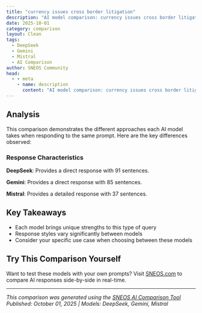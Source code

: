 ```yaml
---
title: "currency issues cross border litigation"
description: "AI model comparison: currency issues cross border litigation..."
date: 2025-10-01
category: comparison
layout: Clean
tags:
  - DeepSeek
  - Gemini
  - Mistral
  - AI Comparison
author: SNEOS Community
head:
  - - meta
    - name: description
      content: "AI model comparison: currency issues cross border litigation..."
---
```


<ChatComparison
  title="currency issues cross border litigation"
  prompt="currency issues cross border litigation"
  :responses='{"DeepSeek": "Of course. This is a complex and high-stakes area of law. Currency issues are not just a side effect of cross-border litigation; they are often a central strategic battleground that can determine the ultimate value of a judgment.\n\nHere\u2019s a breakdown of the key currency issues in cross-border litigation, from the initial filing to the final collection.\n\n### 1. The Core Problem: Currency Risk and Fluctuation\n\nThe fundamental issue is that exchange rates are volatile. A case that is filed, litigated, and enforced over several years can see the value of a potential award swing dramatically due to economic and political factors unrelated to the merits of the case.\n\n**Example:**\n* A US company sues a European company for \u20AC10,000,000 in 2020 when the EUR/USD rate is 1.10. The expected value is **$11,000,000**.\n* After a 3-year trial, judgment is awarded in 2023. The rate is now 1.05. The judgment is now worth **$10,500,000**\u2014a loss of $500,000 for the plaintiff, despite winning the case.\n* Conversely, if the rate had moved to 1.15, the judgment would be worth **$11,500,000**.\n\n---\n\n### 2. Key Stages Where Currency Issues Arise\n\n#### A. The Pleading Stage: Which Currency to Claim?\n\nThis is the first and one of the most critical strategic decisions.\n\n* **The \u0022Judgment Currency\u0022 Rule:** Many common law jurisdictions (like England and Canada) follow the principle that a court can award judgment in any currency that most fully expresses the plaintiff\u0027s loss. This provides flexibility.\n* **The \u0022Forum Currency\u0022 Rule:** Historically, US courts adhered to the \u0022Forum Currency Rule\u0022 (from the **\u0060Hicks v. Guinness\u0060** precedent), which required converting a foreign currency claim into US dollars at the exchange rate on the *date of the breach*. This was often unfair.\n* **The Modern US Approach (Federal):** The US Supreme Court, in **\u0060FX Network v. OEC (Z\u00FCrich)\u0060** (2016), rejected the rigid *Hicks* rule. Federal courts now generally use the exchange rate on the **date of judgment**. This reduces, but does not eliminate, currency risk during the litigation.\n* **Strategic Choice:** The plaintiff\u0027s lawyer must decide whether to plead the claim in:\n * **The Plaintiff\u0027s Local Currency:** To ensure a predictable recovery.\n * **The Defendant\u0027s Currency:** If the defendant\u0027s assets are primarily in that currency, it simplifies enforcement.\n * **The Currency of the Contract/Transaction:** Often the most logical and just choice, as it reflects the economic reality of the deal.\n\n#### B. The Pre-Judgment Phase: Securing Assets and Provisional Measures\n\n* **Freezing Orders (Mareva Injunctions):** When seeking to freeze a defendant\u0027s assets worldwide, you must identify assets in specific currencies. A freezing order in US dollars may not effectively cover assets held in Japanese Yen if the exchange rate moves.\n* **Security for Costs:** If a defendant seeks security for its potential legal costs from a foreign plaintiff, the court will order a sum in its local currency. The plaintiff must then bear the currency risk of that amount until the case concludes.\n\n#### C. The Judgment Stage: The Conversion Date\n\nAs mentioned, the choice of conversion date is paramount. The main options are:\n\n1. **Date of Breach:** (Largely obsolete, especially in the US) Often the most unfair, as it ignores years of inflation and currency fluctuation.\n2. **Date of Filing:** A compromise position.\n3. **Date of Judgment:** The most common modern approach (e.g., US federal courts, many other jurisdictions). It fixes the value at the conclusion of the legal process.\n4. **Date of Payment:** Theoretically the most accurate, as it reflects the actual value when the money changes hands, but it creates uncertainty for both parties until the very end.\n\n#### D. The Enforcement Stage: The Real World Problem\n\nA judgment is just paper until it is paid. This is where currency issues become most acute.\n\n* **Enforcing in a Different Currency:** If you have a judgment in US dollars but are enforcing against assets in Brazil (in Brazilian Reais), you must convert the judgment amount at the rate on the **date of enforcement**. This can lead to a significant shortfall or windfall.\n* **Recognition of Foreign Judgments:** When you take a judgment from one country to another for enforcement, the recognizing court will often convert the foreign judgment into the local currency. The choice of conversion date for this process is a separate, and sometimes conflicting, legal issue.\n\n---\n\n### 3. Mitigation Strategies for Lawyers and Clients\n\nProactive lawyering is essential to manage these risks.\n\n1. **Contractual Drafting (The Best Defense):**\n * **Include an Exclusive Currency Clause:** Specify the currency for all payments, claims, and judgments arising from the contract. e.g., *\u0022Any and all obligations, judgments, and awards hereunder shall be paid exclusively in Euros.\u0022*\n * **Include a Conversion Date Clause:** Explicitly state the exchange rate date to be used for any conversion (e.g., the date of payment, or a specific benchmark rate).\n * **Governing Law and Jurisdiction Clauses:** Choose a law and forum that have favorable and predictable rules on judgment currency.\n\n2. **Strategic Litigation Choices:**\n * **Forum Shopping:** Choose to sue in a jurisdiction whose currency rules are favorable to your client\u0027s situation.\n * **Plead Damages Carefully:** Frame the claim for relief in the most advantageous currency from the outset.\n\n3. **Financial Hedging:**\n * Corporations can use financial instruments (like forward contracts or options) to \u0022lock in\u0022 an exchange rate for a future date, effectively hedging the currency risk of a potential judgment. This is a financial decision, not a legal one, but legal counsel must advise the client of the risk so the finance team can act.\n\n4. **Post-Judgment Strategy:**\n * Enforce quickly to minimize post-judgment currency fluctuation.\n * Identify and target defendant assets that are held in the judgment currency to avoid a second conversion.\n\n### Summary of Key Legal Principles by Jurisdiction\n\n| Jurisdiction | General Rule for Judgment Currency | Key Case / Authority |\n| :--- | :--- | :--- |\n| **United States (Federal)** | Date of Judgment (for claims arising under federal law). State laws may vary. | **\u0060FX Network v. OEC (Z\u00FCrich)\u0060**, 579 U.S. ___ (2016) |\n| **United Kingdom** | Any currency that most fully expresses the claimant\u0027s loss. | **\u0060Miliangos v. George Frank (Textiles) Ltd\u0060** [1976] AC 443 |\n| **Canada** | Flexible approach; judgment can be awarded in the currency that best reflects the loss. | **\u0060Nova Scotia v. G \u0026 T** [1997] 1 SCR 458 |\n| **European Union (Brussels Regime)** | The court has discretion to award judgment in a foreign currency. Recognition and enforcement in another member state may involve conversion. | Brussels I Regulation (Recast) |\n\n**Conclusion:**\n\nCurrency issues in cross-border litigation are a critical, multi-stage problem that requires integrated strategic planning between legal counsel and financial advisors. Failure to address them from the initial contract drafting through to enforcement can result in a pyrrhic victory\u2014winning the case but losing on the ultimate financial recovery. Always seek specialized legal advice from counsel experienced in international commercial disputes.", "Gemini": "Currency issues can significantly complicate cross-border litigation. Here\u0027s a breakdown of the key problems and considerations:\n\n**1. Currency Conversion:**\n\n* **The Basic Problem:** When parties from different countries engage in litigation, they often have debts or judgments expressed in different currencies. The court needs to determine the equivalent amount in a single currency, usually the currency of the jurisdiction where the case is being heard.\n* **Date of Conversion (\u0022Breach Date,\u0022 \u0022Judgment Date,\u0022 or \u0022Payment Date\u0022):** The critical question is *when* to convert the currency. Different jurisdictions use different dates, and the choice can significantly impact the final amount due to exchange rate fluctuations. Common choices are:\n * **Breach Date (Cause of Action Date):** The date when the breach of contract or tort occurred. This is often favored in common law countries and can be seen as restoring the injured party to their original position. It\u0027s also the date on which the debt was incurred.\n * **Judgment Date:** The date the court issues its judgment. This provides certainty at the time of judgment.\n * **Payment Date:** The date when the judgment is actually paid. This aims to compensate the plaintiff for any losses due to currency fluctuations between the judgment and payment.\n * **Date of Demand:** The date the plaintiff demanded payment.\n* **Source of Exchange Rate:** Which bank, financial institution, or published rate to use for the conversion? Courts usually rely on reputable sources like the central bank of the relevant country or well-known financial news providers.\n* **Choice of Law:** The applicable law (contractual or otherwise) can specify the currency of payment and the date of conversion. Contractual provisions are usually enforced. Absent a contractual clause, the choice of law rules of the forum will dictate which law governs.\n\n**2. Fluctuating Exchange Rates \u0026 Hedging:**\n\n* **Volatility:** Exchange rates can fluctuate significantly, especially during periods of economic uncertainty or global events. This volatility can make it difficult to predict the ultimate cost of litigation or the amount to be recovered.\n* **Hedging:** Parties may use financial instruments like forward contracts or currency options to hedge against currency risk. The costs and benefits of hedging need to be considered when assessing potential damages.\n* **Devaluation/Revaluation:** A sudden devaluation or revaluation of a currency can drastically alter the value of a claim or judgment.\n\n**3. Foreign Currency Judgments:**\n\n* **Enforcement:** Whether a court will enforce a judgment expressed in a foreign currency depends on the jurisdiction.\n * **Common Law Approach (Historical):** Historically, some common law jurisdictions (e.g., the U.S., UK) insisted on converting the judgment to the local currency. However, the trend is now toward allowing judgments in foreign currencies.\n * **Modern Trend:** Many jurisdictions now allow courts to render judgments directly in a foreign currency. This is particularly true in commercial disputes.\n* **Recognition:** Even if a court *can* render a judgment in a foreign currency, enforcing that judgment in another jurisdiction requires recognizing the foreign judgment. The rules for recognition vary widely.\n\n**4. Legal Tender \u0026 Payment:**\n\n* **Legal Tender:** Even if a judgment is expressed in a particular currency, the defendant might legally be required to pay in the legal tender of the jurisdiction where enforcement is sought. This can necessitate a further currency conversion at the time of payment.\n* **Restrictions on Currency Transfers:** Some countries have strict regulations on the transfer of currency across borders. These regulations can affect the ability to collect a judgment or make payments.\n* **Sanctions:** International sanctions can restrict the flow of funds to or from certain countries or individuals, further complicating cross-border payments.\n\n**5. Sovereign Immunity:**\n\n* If one of the parties is a foreign government, sovereign immunity may be invoked to protect the government\u0027s assets from seizure to satisfy a judgment. There are exceptions to sovereign immunity, often related to commercial activities.\n\n**6. Forum Selection \u0026 Choice of Law:**\n\n* **Strategic Considerations:** The choice of forum and the applicable law can significantly impact the currency issues in the case. Parties often negotiate these clauses in contracts to minimize uncertainty.\n* **\u0022Currency of the Contract\u0022:** Courts often consider the \u0022currency of the contract\u0022 (the currency in which the parties contemplated the underlying transaction) when resolving currency disputes.\n\n**7. Drafting Considerations for Contracts:**\n\n* **Currency of Payment Clause:** Specifies the currency in which payments must be made.\n* **Exchange Rate Fluctuation Clause:** Addresses how exchange rate fluctuations will be handled (e.g., by adjusting the amount due, using a specific conversion mechanism, or setting a floor or ceiling on exchange rates).\n* **Choice of Law Clause:** Specifies the governing law for the contract.\n* **Forum Selection Clause:** Specifies the jurisdiction where disputes will be resolved.\n* **Gold Clause:** While less common, some contracts link payment to the price of gold to protect against currency devaluation.\n\n**Practical Implications for Litigators:**\n\n* **Expert Testimony:** Currency experts are often needed to provide evidence on exchange rates, currency regulations, hedging strategies, and the impact of currency fluctuations.\n* **Pleadings:** Clearly specify the currency of the claim and the basis for any currency conversion.\n* **Discovery:** Obtain information about the parties\u0027 currency practices, hedging strategies, and any relevant currency regulations.\n* **Judgment Drafting:** Propose a judgment that takes into account currency considerations and minimizes potential disputes over enforcement.\n* **Enforcement Strategy:** Carefully research the currency laws and regulations of the jurisdiction where enforcement will be sought.\n\n**Examples of Disputes:**\n\n* A U.S. company contracts to supply goods to a German company. The contract is silent on the currency of payment. A dispute arises, and the U.S. company sues in a U.S. court. The court must decide whether to convert the damages to U.S. dollars and, if so, as of what date.\n* A Canadian bank lends money to an Argentinian company. The loan agreement specifies that payments are to be made in U.S. dollars. Argentina experiences a severe economic crisis, and the Argentinian company devalues its currency and imposes exchange controls. The Canadian bank sues in Canada. The court must address the enforceability of the payment clause and the effect of the Argentinian currency regulations.\n\n**In Summary:**\n\nCurrency issues in cross-border litigation can be complex and require careful planning and expert advice. Understanding the applicable laws, regulations, and the principles of currency conversion is crucial to effectively litigating and resolving international disputes. Failing to properly address currency issues can result in significant financial losses.\n", "Mistral": "Cross-border litigation involving currency issues can be complex due to the interplay of different legal systems, currencies, and financial regulations. Here are some key aspects to consider:\n\n### 1. **Jurisdiction and Choice of Law**\n - **Jurisdiction**: Determine which court has jurisdiction over the dispute. This can depend on where the parties are located, where the contract was executed, or where the alleged wrongdoing occurred.\n - **Choice of Law**: Identify which country\u0027s laws will govern the dispute. This is often specified in the contract but can also be determined by the court based on the circumstances of the case.\n\n### 2. **Currency of Judgment**\n - **Currency Specified in Contract**: If the contract specifies a particular currency for payment, the judgment may be rendered in that currency.\n - **Local Currency**: Some jurisdictions may require judgments to be rendered in the local currency, which can complicate matters if the contract specifies a different currency.\n\n### 3. **Exchange Rate Fluctuations**\n - **Date of Conversion**: The date on which the exchange rate is applied can significantly affect the value of the judgment. This can be the date of the breach, the date of the judgment, or another relevant date.\n - **Interest Rates**: Interest on the judgment amount may also need to be calculated, and this can be affected by exchange rate fluctuations.\n\n### 4. **Enforcement of Judgments**\n - **Recognition and Enforcement**: Once a judgment is obtained, it may need to be recognized and enforced in another jurisdiction. This can involve additional legal procedures and may be subject to local laws and treaties.\n - **Currency Conversion**: When enforcing a judgment in a different jurisdiction, the judgment amount may need to be converted into the local currency, which can introduce further complications due to exchange rate fluctuations.\n\n### 5. **Financial Regulations**\n - **Currency Controls**: Some countries have strict currency controls that can affect the transfer of funds across borders.\n - **Tax Implications**: The transfer of funds may have tax implications in both the originating and receiving countries.\n\n### 6. **Arbitration**\n - **Arbitration Clauses**: Many international contracts include arbitration clauses, which can provide a more flexible and neutral forum for resolving disputes.\n - **Currency in Arbitration Awards**: Arbitration awards can specify the currency of the award, which can help avoid some of the complications associated with court judgments.\n\n### 7. **Legal and Financial Expertise**\n - **Legal Counsel**: Engage legal counsel with expertise in cross-border litigation and the specific jurisdictions involved.\n - **Financial Advisors**: Consult with financial advisors who can provide insights on currency risks and strategies for mitigating them.\n\n### 8. **International Treaties and Conventions**\n - **Hague Convention**: The Hague Convention on the Recognition and Enforcement of Foreign Judgments in Civil and Commercial Matters can facilitate the enforcement of judgments across borders.\n - **New York Convention**: The New York Convention on the Recognition and Enforcement of Foreign Arbitral Awards can facilitate the enforcement of arbitration awards.\n\n### 9. **Documentation and Evidence**\n - **Contract Terms**: Ensure that all relevant contract terms, including currency specifications, are clearly documented.\n - **Evidence of Loss**: Gather and present evidence of any financial losses, including those related to currency fluctuations.\n\n### 10. **Risk Management**\n - **Hedging Strategies**: Consider using financial instruments such as forward contracts, options, or swaps to hedge against currency risks.\n - **Insurance**: Explore insurance options that can cover currency-related risks.\n\n### Conclusion\nCross-border litigation involving currency issues requires a multifaceted approach that considers legal, financial, and regulatory aspects. Engaging experienced legal and financial advisors can help navigate these complexities and achieve a favorable outcome."}' 
  published-date="23:29"
/>

## Analysis

This comparison demonstrates the different approaches each AI model takes when responding to the same prompt. Here are the key differences observed:

### Response Characteristics

**DeepSeek**: Provides a direct response with 91 sentences. 

**Gemini**: Provides a direct response with 85 sentences. 

**Mistral**: Provides a detailed response with 37 sentences. 

## Key Takeaways

- Each model brings unique strengths to this type of query
- Response styles vary significantly between models
- Consider your specific use case when choosing between these models

## Try This Comparison Yourself

Want to test these models with your own prompts? Visit [SNEOS.com](https://sneos.com) to compare AI responses side-by-side in real-time.

---

*This comparison was generated using the [SNEOS AI Comparison Tool](https://sneos.com)*
*Published: October 01, 2025 | Models: DeepSeek, Gemini, Mistral*
